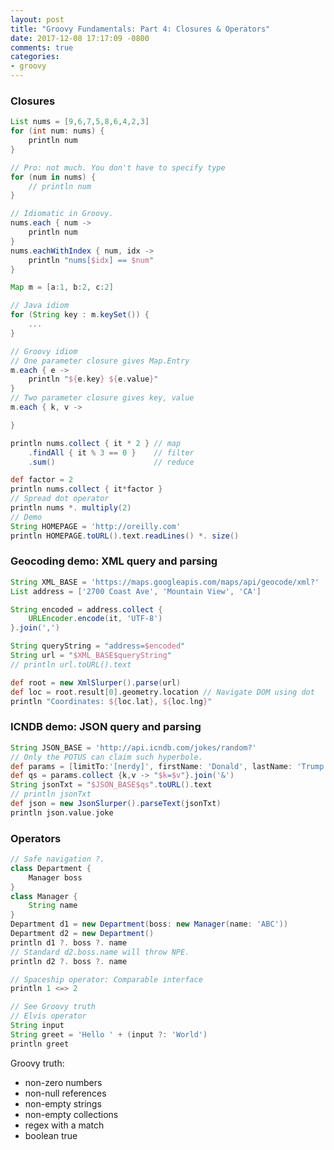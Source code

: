 ```yaml
---
layout: post
title: "Groovy Fundamentals: Part 4: Closures & Operators"
date: 2017-12-08 17:17:09 -0800
comments: true
categories: 
- groovy
---
```


### Closures

``` groovy Iterating list with closure
List nums = [9,6,7,5,8,6,4,2,3]
for (int num: nums) {
    println num
}

// Pro: not much. You don't have to specify type
for (num in nums) {
    // println num
}

// Idiomatic in Groovy.
nums.each { num ->
    println num
}
nums.eachWithIndex { num, idx ->
    println "nums[$idx] == $num"
}
```

``` groovy Iterating map with closure
Map m = [a:1, b:2, c:2]

// Java idiom
for (String key : m.keySet()) {
    ...
}

// Groovy idiom
// One parameter closure gives Map.Entry
m.each { e ->
    println "${e.key} ${e.value}"
}
// Two parameter closure gives key, value
m.each { k, v ->

}
```

``` groovy collect method
println nums.collect { it * 2 } // map
    .findAll { it % 3 == 0 }    // filter
    .sum()                      // reduce

def factor = 2
println nums.collect { it*factor }
// Spread dot operator
println nums *. multiply(2)
// Demo
String HOMEPAGE = 'http://oreilly.com'
println HOMEPAGE.toURL().text.readLines() *. size()
```

### Geocoding demo: XML query and parsing

``` groovy
String XML_BASE = 'https://maps.googleapis.com/maps/api/geocode/xml?'
List address = ['2700 Coast Ave', 'Mountain View', 'CA']

String encoded = address.collect {
    URLEncoder.encode(it, 'UTF-8')
}.join(',')

String queryString = "address=$encoded"
String url = "$XML_BASE$queryString"
// println url.toURL().text

def root = new XmlSlurper().parse(url)
def loc = root.result[0].geometry.location // Navigate DOM using dot
println "Coordinates: ${loc.lat}, ${loc.lng}"
```

### ICNDB demo: JSON query and parsing

``` groovy
String JSON_BASE = 'http://api.icndb.com/jokes/random?'
// Only the POTUS can claim such hyperbole.
def params = [limitTo:'[nerdy]', firstName: 'Donald', lastName: 'Trump']
def qs = params.collect {k,v -> "$k=$v"}.join('&')
String jsonTxt = "$JSON_BASE$qs".toURL().text
// println jsonTxt
def json = new JsonSlurper().parseText(jsonTxt)
println json.value.joke
```

### Operators

``` groovy Misc operators in Groovy
// Safe navigation ?.
class Department {
    Manager boss
}
class Manager {
    String name
}
Department d1 = new Department(boss: new Manager(name: 'ABC'))
Department d2 = new Department()
println d1 ?. boss ?. name
// Standard d2.boss.name will throw NPE.
println d2 ?. boss ?. name

// Spaceship operator: Comparable interface
println 1 <=> 2

// See Groovy truth
// Elvis operator
String input
String greet = 'Hello ' + (input ?: 'World')
println greet
```

Groovy truth:

* non-zero numbers
* non-null references
* non-empty strings
* non-empty collections
* regex with a match
* boolean true
